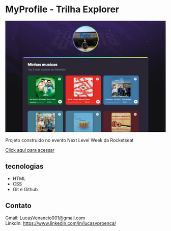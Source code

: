 # MyProfile - Trilha Explorer

![preview](./preview.png)

Projeto construido no evento Next Level Week da Rocketseat


[Click aqui para acessar](https://frolicking-ganache-747434.netlify.app/)

## tecnologias 

- HTML
- CSS
- Git e Github

## Contato

Gmail: LucasVenancio001@gmail.com <br>
LinkdIn: https://www.linkedin.com/in/lucasvproenca/
